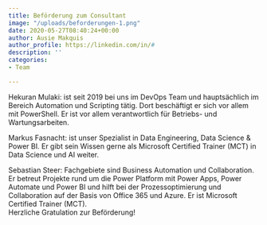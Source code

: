 ```yaml
---
title: Beförderung zum Consultant
image: "/uploads/beforderungen-1.png"
date: 2020-05-27T08:40:24+00:00
author: Ausie Makquis
author_profile: https://linkedin.com/in/#
description: ''
categories:
- Team

---
```

Hekuran Mulaki: ist seit 2019 bei uns im DevOps Team und hauptsächlich im Bereich Automation und Scripting tätig. Dort beschäftigt er sich vor allem mit PowerShell. Er ist vor allem verantwortlich für Betriebs- und Wartungsarbeiten.

Markus Fasnacht: ist unser Spezialist in Data Engineering, Data Science & Power BI. Er gibt sein Wissen gerne als Microsoft Certified Trainer (MCT) in Data Science und AI weiter.

Sebastian Steer: Fachgebiete sind Business Automation und Collaboration. Er betreut Projekte rund um die Power Platform mit Power Apps, Power Automate und Power BI und hilft bei der Prozessoptimierung und Collaboration auf der Basis von Office 365 und Azure. Er ist Microsoft Certified Trainer (MCT).  
Herzliche Gratulation zur Beförderung!